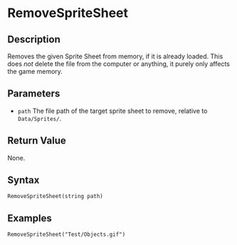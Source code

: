 # RemoveSpriteSheet

## Description

Removes the given Sprite Sheet from memory, if it is already loaded. This does *not* delete the file from the computer or anything, it purely only affects the game memory.

## Parameters

- `path`
The file path of the target sprite sheet to remove, relative to `Data/Sprites/`.

## Return Value

None.

## Syntax
```
RemoveSpriteSheet(string path)
```

## Examples
```
RemoveSpriteSheet("Test/Objects.gif")
```
